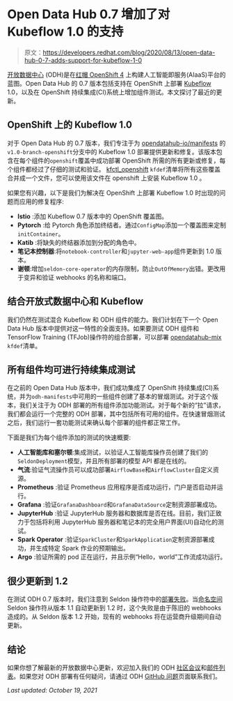 # Open Data Hub 0.7 增加了对 Kubeflow 1.0 的支持

> 原文：<https://developers.redhat.com/blog/2020/08/13/open-data-hub-0-7-adds-support-for-kubeflow-1-0>

[开放数据中心](https://developers.redhat.com/search?t=Open+Data+Hub) (ODH)是在[红帽 OpenShift 4](https://developers.redhat.com/products/openshift/getting-started) 上构建人工智能即服务(AIaaS)平台的蓝图。Open Data Hub 的 0.7 版本包括支持在 OpenShift 上部署 [Kubeflow](https://developers.redhat.com/blog/2020/09/18/kubeflow-1-0-monitoring-and-enhanced-jupyterhub-builds-in-open-data-hub-0-8) 1.0，以及在 OpenShift 持续集成(CI)系统上增加组件测试。本文探讨了最近的更新。

## OpenShift 上的 Kubeflow 1.0

对于 Open Data Hub 的 0.7 版本，我们专注于为 [opendatahub-io/manifests](https://github.com/opendatahub-io/manifests) 的`v1.0-branch-openshift`分支中的 Kubeflow 1.0 部署提供更新和修复。该版本包含在每个组件的`openshift`覆盖中成功部署 OpenShift 所需的所有更新或修复，每个组件都经过了仔细的测试和验证。 [kfctl_openshift](https://github.com/opendatahub-io/manifests/blob/v1.0-branch-openshift/kfdef/kfctl_openshift.yaml) `kfdef`清单将所有这些覆盖合并成一个文件，您可以使用该文件在 openshift 上安装 Kubeflow 1.0 。

如果您有兴趣，以下是我们为解决在 OpenShift 上部署 Kubeflow 1.0 时出现的问题而应用的修复程序:

*   **Istio** :添加 Kubeflow 0.7 版本中的 OpenShift 覆盖图。
*   **Pytorch** :给 Pytorch 角色添加终结者。通过`ConfigMap`添加一个覆盖图来定制`initContainer`。
*   **Katib** :将缺失的终结器添加到分配的角色中。
*   **笔记本控制器**:将`notebook-controller`和`jupyter-web-app`组件更新到 1.0 版本。
*   **谢顿**:增加`seldon-core-operator`的内存限制，防止`OutOfMemory`出错。更改用于变异和验证 webhooks 的名称和端口。

## 结合开放式数据中心和 Kubeflow

我们仍然在测试混合 Kubeflow 和 ODH 组件的能力。我们计划在下一个 Open Data Hub 版本中提供对这一特性的全面支持。如果要测试 ODH 组件和 TensorFlow Training (TFJob)操作符的组合部署，可以部署 [opendatahub-mix](https://github.com/opendatahub-io/odh-manifests/blob/master/kfdef/kfctl_openshift_mix.yaml) `kfdef`清单。

## 所有组件均可进行持续集成测试

在之前的 Open Data Hub 版本中，我们成功集成了 OpenShift 持续集成(CI)系统，并为`odh-manifests`中可用的一些组件创建了基本的冒烟测试。对于这个版本，我们关注于为 ODH 部署的所有组件添加功能测试。对于每个新的“拉”请求，我们都会运行一个完整的 ODH 部署，其中包括所有可用的组件。在快速冒烟测试之后，我们运行一套功能测试来确认每个部署的组件都正常工作。

下面是我们为每个组件添加的测试的快速概要:

*   **人工智能库和塞尔顿**:集成测试，以验证人工智能库操作员创建了我们的`SeldonDeployment`模型，并且所有部署的模型 API 都是在线的。
*   **气流**:验证气流操作员可以成功部署`AirflowBase`和`AirflowCluster`自定义资源。
*   **Prometheus** :验证 Prometheus 应用程序是否成功运行，门户是否启动并运行。
*   **Grafana** :验证`GrafanaDashboard`和`GrafanaDataSource`定制资源部署成功。
*   **JupyterHub** :验证 JupyterHub 服务器和数据库是否在线。目前，我们正致力于包括将利用 JupyterHub 服务器和笔记本的完全用户界面(UI)自动化的测试。
*   **Spark Operator** :验证`SparkCluster`和`SparkApplication`定制资源部署成功，并生成特定 Spark 作业的预期输出。
*   **Argo** :验证所需的 pod 正在运行，并且示例“Hello，world”工作流成功运行。

## 很少更新到 1.2

在测试 ODH 0.7 版本时，我们注意到 Seldon 操作符中的[部署失败](https://github.com/SeldonIO/seldon-core/issues/2009)。当[命名空间](https://developers.redhat.com/blog/2020/06/26/migrating-a-namespace-scoped-operator-to-a-cluster-scoped-operator/) Seldon 操作符从版本 1.1 自动更新到 1.2 时，这个失败是由于陈旧的 webhooks 造成的。从 Seldon 版本 1.2 开始，现有的 webhooks 将在运营商升级期间自动更新。

## 结论

如果你想了解最新的开放数据中心更新，欢迎加入我们的 ODH [社区会议](https://gitlab.com/opendatahub/opendatahub-community/-/wikis/Open-Data-Hub-Community-Meeting-Agenda)和[邮件列表](https://lists.opendatahub.io/admin/lists/)。如果您对 ODH 部署有任何疑问，请通过 ODH [GitHub 问题](https://github.com/opendatahub-io/odh-manifests/issues)页面联系我们。

*Last updated: October 19, 2021*